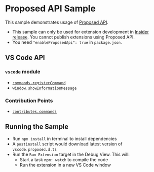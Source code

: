 # Proposed API Sample

This sample demonstrates usage of [Proposed API](https://code.visualstudio.com/api/advanced-topics/using-proposed-api).

- This sample can only be used for extension development in [Insider release](https://code.visualstudio.com/insiders/). You cannot publish extensions using Proposed API.
- You need `"enableProposedApi": true` in `package.json`.

## VS Code API

### `vscode` module

- [`commands.registerCommand`](https://code.visualstudio.com/api/references/vscode-api#commands.registerCommand)
- [`window.showInformationMessage`](https://code.visualstudio.com/api/references/vscode-api#window.showInformationMessage)

### Contribution Points

- [`contributes.commands`](https://code.visualstudio.com/api/references/contribution-points#contributes.commands)

## Running the Sample

- Run `npm install` in terminal to install dependencies
- A `postinstall` script would download latest version of `vscode.proposed.d.ts`
- Run the `Run Extension` target in the Debug View. This will:
	- Start a task `npm: watch` to compile the code
	- Run the extension in a new VS Code window
